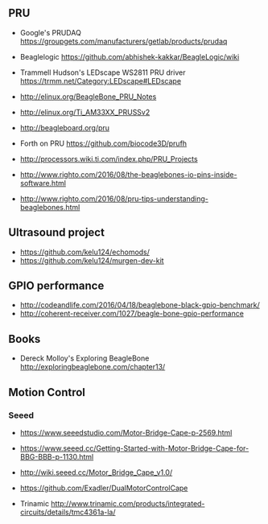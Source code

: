 ## PRU

- Google's PRUDAQ https://groupgets.com/manufacturers/getlab/products/prudaq
- Beaglelogic https://github.com/abhishek-kakkar/BeagleLogic/wiki
- Trammell Hudson's LEDscape WS2811 PRU driver https://trmm.net/Category:LEDscape#LEDscape
- http://elinux.org/BeagleBone_PRU_Notes
- http://elinux.org/Ti_AM33XX_PRUSSv2
- http://beagleboard.org/pru
- Forth on PRU https://github.com/biocode3D/prufh
- http://processors.wiki.ti.com/index.php/PRU_Projects

- http://www.righto.com/2016/08/the-beaglebones-io-pins-inside-software.html
- http://www.righto.com/2016/08/pru-tips-understanding-beaglebones.html

## Ultrasound project

- https://github.com/kelu124/echomods/
- https://github.com/kelu124/murgen-dev-kit

## GPIO performance

- http://codeandlife.com/2016/04/18/beaglebone-black-gpio-benchmark/
- http://coherent-receiver.com/1027/beagle-bone-gpio-performance

## Books

- Dereck Molloy's Exploring BeagleBone http://exploringbeaglebone.com/chapter13/

## Motion Control

### Seeed

- https://www.seeedstudio.com/Motor-Bridge-Cape-p-2569.html
- https://www.seeed.cc/Getting-Started-with-Motor-Bridge-Cape-for-BBG-BBB-p-1130.html
- http://wiki.seeed.cc/Motor_Bridge_Cape_v1.0/

- https://github.com/Exadler/DualMotorControlCape
- Trinamic http://www.trinamic.com/products/integrated-circuits/details/tmc4361a-la/
